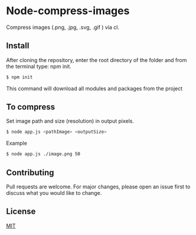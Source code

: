 # Node-compress-images

Compress images (.png, .jpg, .svg, .gif ) via cl.

## Install 

After cloning the repository, enter the root directory of the folder and from the terminal type: npm init.


```bash
$ npm init
```
This command will download all modules and packages from the project

## To compress

Set image path and size (resolution) in output pixels.

```bash
$ node app.js <pathImage> <outputSize>
```
Example 

```bash
$ node app.js ./image.png 50
```

## Contributing
Pull requests are welcome. For major changes, please open an issue first to discuss what you would like to change.

## License
[MIT](https://choosealicense.com/licenses/mit/)
